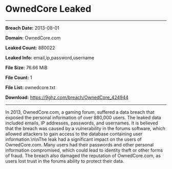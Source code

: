 # OwnedCore Leaked

------------
**Breach Date:** 2013-08-01

**Domain:** OwnedCore.com

**Leaked Count:** 880022

**Leaked Info:** email,ip,password,username

**File Size:** 76.66 MiB

**File Count:** 1

**File List:** ownedcore.txt

**Download:** https://9ghz.com/breach/OwnedCore_424944

------------
In 2013, OwnedCore.com, a gaming forum, suffered a data breach that exposed the personal information of over 880,000 users. The leaked data included emails, IP addresses, passwords, and usernames. It is believed that the breach was caused by a vulnerability in the forums software, which allowed attackers to gain access to the database containing user information.\n\nThe leak had a significant impact on the users of OwnedCore.com. Many users had their passwords and other personal information compromised, which could lead to identity theft or other forms of fraud. The breach also damaged the reputation of OwnedCore.com, as users lost trust in the forums ability to protect their data.
